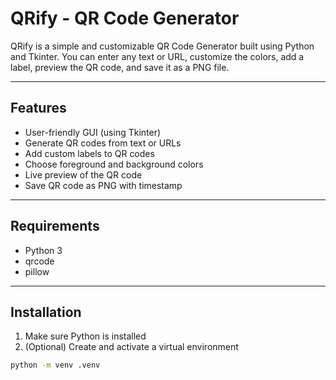 # QRify - QR Code Generator

QRify is a simple and customizable QR Code Generator built using Python and Tkinter. You can enter any text or URL, customize the colors, add a label, preview the QR code, and save it as a PNG file.

---

## Features

- User-friendly GUI (using Tkinter)
- Generate QR codes from text or URLs
- Add custom labels to QR codes
- Choose foreground and background colors
- Live preview of the QR code
- Save QR code as PNG with timestamp

---

## Requirements

- Python 3
- qrcode
- pillow

---

## Installation

1. Make sure Python is installed
2. (Optional) Create and activate a virtual environment

```bash
python -m venv .venv
